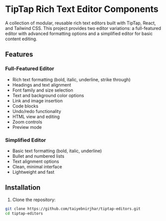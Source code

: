 # TipTap Rich Text Editor Components

A collection of modular, reusable rich text editors built with TipTap, React, and Tailwind CSS. This project provides two editor variations: a full-featured editor with advanced formatting options and a simplified editor for basic content editing.

## Features

### Full-Featured Editor

- Rich text formatting (bold, italic, underline, strike through)
- Headings and text alignment
- Font family and size selection
- Text and background color options
- Link and image insertion
- Code blocks
- Undo/redo functionality
- HTML view and editing
- Zoom controls
- Preview mode

### Simplified Editor

- Basic text formatting (bold, italic, underline)
- Bullet and numbered lists
- Text alignment options
- Clean, minimal interface
- Lightweight and fast

## Installation

1. Clone the repository:

```bash
git clone https://github.com/taiyebnirjhar/tiptap-editors.git
cd tiptap-editors
```
